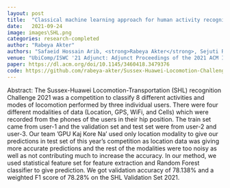```yaml
---
layout: post
title:  "Classical machine learning approach for human activity recognition using location data"
date:   2021-09-24
image: images\SHL.png
categories: research-completed
author: "Rabeya Akter"
authors: "Safaeid Hossain Arib, <strong>Rabeya Akter</strong>, Sejuti Rahman, Shafin Rahman"
venue: "UbiComp/ISWC '21 Adjunct: Adjunct Proceedings of the 2021 ACM International Joint Conference on Pervasive and Ubiquitous Computing and Proceedings of the 2021 ACM International Symposium on Wearable Computers"
paper: https://dl.acm.org/doi/10.1145/3460418.3479376
code: https://github.com/rabeya-akter/Sussex-Huawei-Locomotion-Challenge-2021
---
```

Abstract: The Sussex-Huawei Locomotion-Transportation (SHL) recognition Challenge 2021 was a competition to classify 8 different activities and modes of locomotion performed by three individual users. There were four different modalities of data (Location, GPS, WiFi, and Cells) which were recorded from the phones of the users in their hip position. The train set came from user-1 and the validation set and test set were from user-2 and user-3. Our team ’GPU Kaj Kore Na’ used only location modality to give our predictions in test set of this year’s competition as location data was giving more accurate predictions and the rest of the modalities were too noisy as well as not contributing much to increase the accuracy. In our method, we used statistical feature set for feature extraction and Random Forest classifier to give prediction. We got validation accuracy of 78.138% and a weighted F1 score of 78.28% on the SHL Validation Set 2021.